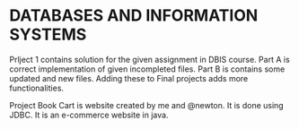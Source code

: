 # DATABASES AND INFORMATION SYSTEMS

Prlject 1 contains solution for the given assignment in DBIS course.
Part A is correct implementation of given incompleted files.
Part B is contains some updated and new files. Adding these to Final projects adds more functionalities.

Project Book Cart is website created by me and @newton.
It is done using JDBC. It is an e-commerce website in java.
